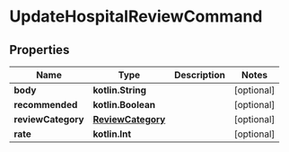 
# UpdateHospitalReviewCommand

## Properties
Name | Type | Description | Notes
------------ | ------------- | ------------- | -------------
**body** | **kotlin.String** |  |  [optional]
**recommended** | **kotlin.Boolean** |  |  [optional]
**reviewCategory** | [**ReviewCategory**](ReviewCategory.md) |  |  [optional]
**rate** | **kotlin.Int** |  |  [optional]



